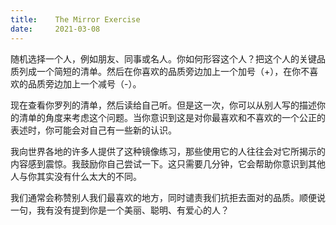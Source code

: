 ```yaml
---
title:    The Mirror Exercise
date:     2021-03-08
---
```


随机选择一个人，例如朋友、同事或名人。你如何形容这个人？把这个人的关键品质列成一个简短的清单。然后在你喜欢的品质旁边加上一个加号（+），在你不喜欢的品质旁边加上一个减号（-）。

现在查看你罗列的清单，然后读给自己听。但是这一次，你可以从别人写的描述你的清单的角度来考虑这个问题。当你意识到这是对你最喜欢和不喜欢的一个公正的表述时，你可能会对自己有一些新的认识。

我向世界各地的许多人提供了这种镜像练习，那些使用它的人往往会对它所揭示的内容感到震惊。我鼓励你自己尝试一下。这只需要几分钟，它会帮助你意识到其他人与你其实没有什么太大的不同。

我们通常会称赞别人我们最喜欢的地方，同时谴责我们抗拒去面对的品质。顺便说一句，我有没有提到你是一个美丽、聪明、有爱心的人？

